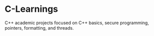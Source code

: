 # C-Learnings
C++ academic projects focused on C++ basics, secure programming, pointers, formatting, and threads.
